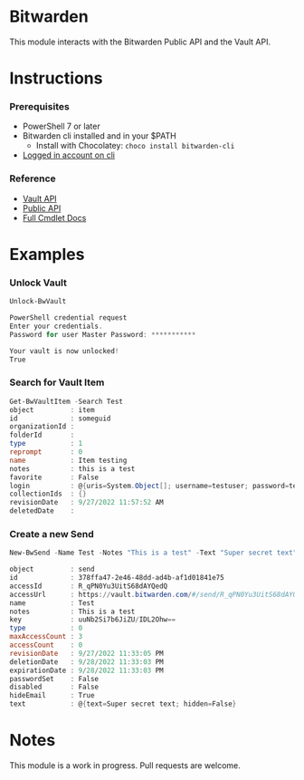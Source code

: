 # Bitwarden

This module interacts with the Bitwarden Public API and the Vault API.

# Instructions

### Prerequisites

- PowerShell 7 or later
- Bitwarden cli installed and in your $PATH
  - Install with Chocolatey: `choco install bitwarden-cli`
- [Logged in account on cli](https://bitwarden.com/help/cli/#log-in)

### Reference

- [Vault API](https://bitwarden.com/help/vault-management-api/)
- [Public API](https://bitwarden.com/help/api/)
- [Full Cmdlet Docs](/Docs/)

# Examples

### Unlock Vault

```powershell
Unlock-BwVault

PowerShell credential request
Enter your credentials.
Password for user Master Password: ***********

Your vault is now unlocked!
True
```

### Search for Vault Item

```powershell
Get-BwVaultItem -Search Test
object         : item
id             : someguid
organizationId :
folderId       :
type           : 1
reprompt       : 0
name           : Item testing
notes          : this is a test
favorite       : False
login          : @{uris=System.Object[]; username=testuser; password=test; totp=JBSWY3DPEHPK3PXP; passwordRevisionDate=}
collectionIds  : {}
revisionDate   : 9/27/2022 11:57:52 AM
deletedDate    :
```

### Create a new Send

```powershell
New-BwSend -Name Test -Notes "This is a test" -Text "Super secret text" -Days 1 -HideEmail

object         : send
id             : 378ffa47-2e46-48dd-ad4b-af1d01841e75
accessId       : R_qPN0Yu3UitS68dAYQedQ
accessUrl      : https://vault.bitwarden.com/#/send/R_qPN0Yu3UitS68dAYQedQ/uuNb2Si7b6JiZU_IDL2Ohw
name           : Test
notes          : This is a test
key            : uuNb2Si7b6JiZU/IDL2Ohw==
type           : 0
maxAccessCount : 3
accessCount    : 0
revisionDate   : 9/27/2022 11:33:05 PM
deletionDate   : 9/28/2022 11:33:03 PM
expirationDate : 9/28/2022 11:33:03 PM
passwordSet    : False
disabled       : False
hideEmail      : True
text           : @{text=Super secret text; hidden=False}

```

# Notes

This module is a work in progress. Pull requests are welcome.
